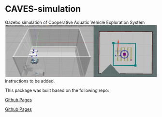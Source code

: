 # CAVES-simulation
Gazebo simulation of Cooperative Aquatic Vehicle Exploration System
![image](https://github.com/drunkbot/CAVES-simulation/blob/master/caves_sim.png)
instructions to be added. 

This package was built based on the following repo: 

[Github Pages](https://hippocampusrobotics.github.io/fav_docs/)

[Github Pages](https://github.com/EEEManchester/MallARD_Sim_2)
